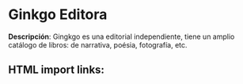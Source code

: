 # Ginkgo Editora

**Descripción**: Gingkgo es una editorial independiente, tiene un amplio catálogo
de libros: de narrativa, poésia, fotografía, etc.

## HTML import links:

  
